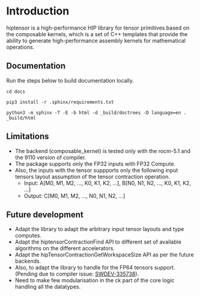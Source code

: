 # Introduction
hiptensor is a high-performance HIP library for tensor primitives based on the composable kernels, which is a set of C++ templates that provide the ability to generate high-performance assembly kernels for mathematical operations.

## Documentation

Run the steps below to build documentation locally.

```
cd docs

pip3 install -r .sphinx/requirements.txt

python3 -m sphinx -T -E -b html -d _build/doctrees -D language=en . _build/html
```

## Limitations
* The backend (composable\_kernel) is tested only with the rocm-5.1 and the 9110 version of compiler.
* The package supports only the FP32 inputs with FP32 Compute.
* Also, the inputs with the tensor suppports only the following input tensors layout assumption of the tensor contraction operation.
  - Input:  A[M0, M1, M2, ..., K0, K1, K2, ...], B[N0, N1, N2, ..., K0, K1, K2, ...]
  - Output: C[M0, M1, M2, ..., N0, N1, N2, ...]

## Future development <br>
  - Adapt the library to adapt the arbitrary input tensor layouts and type computes.
  - Adapt the hiptensorContractionFind API to different set of available algorithms on the different accelerators.
  - Adapt the hipTensorContractionGetWorkspaceSize API as per the future backends.
  - Also, to adapt the library to handle for the FP64 tensors support. <br>
    (Pending due to compiler issue: [SWDEV-335738]( https://ontrack-internal.amd.com/browse/SWDEV-335738 )).
  - Need to make few modularisation in the ck part of the core logic handling all the datatypes.
